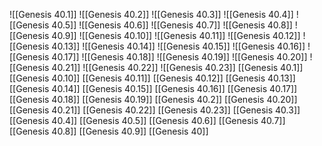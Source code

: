 ![[Genesis 40.1]]
![[Genesis 40.2]]
![[Genesis 40.3]]
![[Genesis 40.4]]
![[Genesis 40.5]]
![[Genesis 40.6]]
![[Genesis 40.7]]
![[Genesis 40.8]]
![[Genesis 40.9]]
![[Genesis 40.10]]
![[Genesis 40.11]]
![[Genesis 40.12]]
![[Genesis 40.13]]
![[Genesis 40.14]]
![[Genesis 40.15]]
![[Genesis 40.16]]
![[Genesis 40.17]]
![[Genesis 40.18]]
![[Genesis 40.19]]
![[Genesis 40.20]]
![[Genesis 40.21]]
![[Genesis 40.22]]
![[Genesis 40.23]]
[[Genesis 40.1]]
[[Genesis 40.10]]
[[Genesis 40.11]]
[[Genesis 40.12]]
[[Genesis 40.13]]
[[Genesis 40.14]]
[[Genesis 40.15]]
[[Genesis 40.16]]
[[Genesis 40.17]]
[[Genesis 40.18]]
[[Genesis 40.19]]
[[Genesis 40.2]]
[[Genesis 40.20]]
[[Genesis 40.21]]
[[Genesis 40.22]]
[[Genesis 40.23]]
[[Genesis 40.3]]
[[Genesis 40.4]]
[[Genesis 40.5]]
[[Genesis 40.6]]
[[Genesis 40.7]]
[[Genesis 40.8]]
[[Genesis 40.9]]
[[Genesis 40]]
